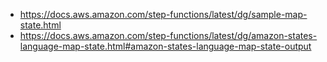 - https://docs.aws.amazon.com/step-functions/latest/dg/sample-map-state.html
- https://docs.aws.amazon.com/step-functions/latest/dg/amazon-states-language-map-state.html#amazon-states-language-map-state-output